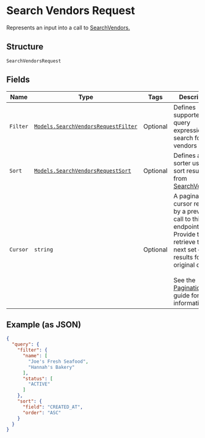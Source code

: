
# Search Vendors Request

Represents an input into a call to [SearchVendors.](../../doc/api/vendors.md#search-vendors)

## Structure

`SearchVendorsRequest`

## Fields

| Name | Type | Tags | Description |
|  --- | --- | --- | --- |
| `Filter` | [`Models.SearchVendorsRequestFilter`](../../doc/models/search-vendors-request-filter.md) | Optional | Defines supported query expressions to search for vendors by. |
| `Sort` | [`Models.SearchVendorsRequestSort`](../../doc/models/search-vendors-request-sort.md) | Optional | Defines a sorter used to sort results from [SearchVendors](../../doc/api/vendors.md#search-vendors). |
| `Cursor` | `string` | Optional | A pagination cursor returned by a previous call to this endpoint.<br>Provide this to retrieve the next set of results for the original query.<br><br>See the [Pagination](../../https://developer.squareup.com/docs/working-with-apis/pagination) guide for more information. |

## Example (as JSON)

```json
{
  "query": {
    "filter": {
      "name": [
        "Joe's Fresh Seafood",
        "Hannah's Bakery"
      ],
      "status": [
        "ACTIVE"
      ]
    },
    "sort": {
      "field": "CREATED_AT",
      "order": "ASC"
    }
  }
}
```

